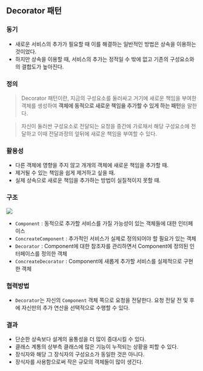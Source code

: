 ## Decorator 패턴

### 동기

- 새로운 서비스의 추가가 필요할 때 이를 해결하는 일반적인 방법은 상속을 이용하는 것이었다.
- 하지만 상속을 이용할 때, 서비스의 추가는 정적일 수 밖에 없고 기존의 구성요소와의 결합도가 높아진다.

### 정의

> Decorator 패턴이란, 지금의 구성요소를 둘러싸고 거기에 새로운 책임을 부여한 객체를 생성하여 **객체에 동적으로 새로운 책임을 추가할 수 있게 하는 패턴**을 말한다.

> 자신이 둘러싼 구성요소로 전달되는 요청을 중간에 가로채서 해당 구성요소에 전달하고 이때 전달과정의 앞뒤에 새로운 책임을 부여할 수 있다.

### 활용성

- 다른 객체에 영향을 주지 않고 개개의 객체에 새로운 책임을 추가할 때.
- 제거될 수 있는 책임을 쉽게 제거하고 싶을 때.
- 실제 상속으로 새로운 책임을 추가하는 방법이 실질적이지 못할 때.

### 구조

![](https://1.bp.blogspot.com/-AJ5kn0Xthrk/XaM0kbhu8WI/AAAAAAAACMs/g0XRAG7o9Hg6NBXKIDBPwmIY3vAJEdPmwCLcBGAsYHQ/s1600/%25EB%258D%25B0%25EC%25BD%2594%25EB%25A0%2588%25EC%259D%25B4%25ED%2584%25B0%25ED%258C%25A8%25ED%2584%25B4.PNG)

- `Component` : 동적으로 추가할 서비스를 가질 가능성이 있는 객체들에 대한 인터페이스
- `ConcreateComponent` : 추가적인 서비스가 실제로 정의되어야 할 필요가 있는 객체
- `Decorator` : Component에 대한 참조자를 관리하면서 Component에 정의된 인터페이스를 정의한 객체
- `ConcreateDecorator` : Component에 새롭게 추가할 서비스를 실제적으로 구현한 객체

### 협력방법

- `Decorator`는 자신의 `Component` 객체 쪽으로 요청을 전달한다. 요청 전달 전 및 후에 자신만의 추가 연산을 선택적으로 수행할 수 있다.

### 결과

- 단순한 상속보다 설계의 융통성을 더 많이 증대시킬 수 있다.
- 클래스 계통의 상부측 클래스에 많은 기능이 누적되는 상황을 피할 수 있다.
- 장식자와 해당 그 장식자의 구성요소가 동일한 것은 아니다.
- 장식자를 사용함으로써 작은 규모의 객체들이 많이 생긴다.
